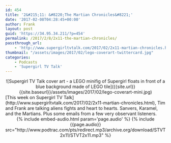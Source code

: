 ```yaml
---
id: 454
title: '2&#215;11: &#8220;The Martian Chronicles&#8221;'
date: '2017-02-08T04:28:45+00:00'
author: Frank
layout: post
guid: 'https://34.95.34.211/?p=454'
permalink: /2017/2/8/2x11-the-martian-chronicles/
passthrough_url:
    - 'http://www.supergirltvtalk.com/2017/02/2x11-martian-chronicles.html'
thumbnail: "/assets/images/2017/02/lego-coverart-twittercard.jpg"
categories:
    - Podcasts
    - 'Supergirl TV Talk'
---
```


<div markdown="1" style="text-align: center;">
![Supergirl TV Talk cover art - a LEGO minifig of Supergirl floats in front of a blue background made of LEGO tile]({{site.url}}{{site.baseurl}}/assets/images/2017/02/lego-coverart-mini.jpg)
</div>
[This week on Supergirl TV Talk](http://www.supergirltvtalk.com/2017/02/2x11-martian-chronicles.html), Tim and Frank are talking aliens fights and heart to hearts. Sanvers, Karamel, and the Martians. Plus some emails from a few very observant listeners.

<div markdown="1" style="text-align: center;">
{% include embed-audio.html param='page.audio' %}
{% include {{page.audio}} src="http://www.podtrac.com/pts/redirect.mp3/archive.org/download/STVT2x11/STVT2x11.mp3" %}